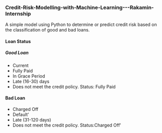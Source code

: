 ### Credit-Risk-Modelling-with-Machine-Learning---Rakamin-Internship

A simple model using Python to determine or predict credit risk based on the classification of good and bad loans.

#### Loan Status
##### Good Loan
- Current
- Fully Paid
- In Grace Period
- Late (16-30) days
- Does not meet the credit policy. Status: Fully Paid
#### Bad Loan
- Charged Off
- Default'
- Late (31-120 days)
- Does not meet the credit policy. Status:Charged Off'
